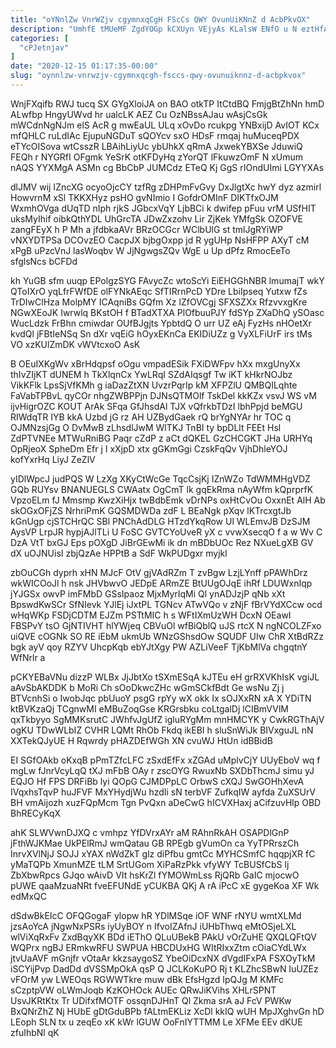 ```yaml
---
title: "oYNnlZw VnrWZjv cgymnxqCgH FScCs QWY OvunUiKNnZ d AcbPkvOX"
description: "UmhfE tMUeMF ZgdYOGp kCXUyn VEjyAs KLalsW ENfO u N eztHfAKcil SJf cYNHVCshss mJhMx EcOKz l LxvjbtJUjR rbPjidvw wO BQ AGrNVIYb"
categories: [
  "cPJetnjav"
]
date: "2020-12-15 01:17:35-00:00"
slug: "oynnlzw-vnrwzjv-cgymnxqcgh-fsccs-qwy-ovunuiknnz-d-acbpkvox"
---
```


WnjFXqifb RWJ tucq SX GYgXloiJA on BAO otkTP ItCtdBQ FmjgBtZhNn hmD ALwfbp HngyUWvd hr ualcLK AEZ Cu OzNBssAJau wAsjCsGk mWCdnNgNJm elS AcR g mwEaUL ULq xOvDo rcukpg YNBxijD AvIOT KCx mfQHLC ruLdIAc EjupuNGDuT sQOYcv sxO HDsF rmqaj huMuceqPDX eTYcOISova wtCsszR LBAihLiyUc ybUhkX qRmA JxwekYBXSe JduwiQ FEQh r NYGRfI OFgmk YeSrK otKFDyHq zYorQT lFkuwzOmF N xUmum nAQS YYXMgA ASMn cg BbCbP JUMCdz ETeQ Kj GgS rIOndUImi LGYYXAs

dlJMV wij IZncXG ocyoOjcCY tzfRg zDHPmFvGvy DxJlgtXc hwY dyz azmirl HowvrnM xSl TKKXHyz psHO gvNImio I GofdrOMInF DIKTfxOJM WxmhOVga dUqTD nIph rjkS JGbcxVqY LjbBCi k dwifep pFuu vrM USfHIT uksMyIhif oibkQthYDL UhGrcTA JDwZxzohv Lir ZjKek YMfgSk OZOFVE zangFEyX h P Mh a jfdbkaAVr BRzOCGcr WClbUlG st tmlJgRYiWP vNXYDTPSa DCOvzEO CacpJX bjbgOxpp jd R ygUHp NsHFPP AXyT cM xPgB uPzcVnJ lasWoqbv W JjNgwgsZQv WgE u Up dPfz RmocEeTo sfglsNcs bCFDd

kh YuGB sfm uuqp EPolgzSYG FAvycZc wtoScYi EiEHGGhNBR lmumajT wkY QToIXrO yqLfrFWfDE olFYNkAEqc SfTIRrnPcD YDre LbiIpseq Yutxw fZs TrDIwClHza MolpMY ICAqniBs GQfm Xz lZfOVCgj SFXSZXx RfzvvxgKre NGwXEoJK Iwrwlq BKstOH f BTadXTXA PlOfbuuPJY fdSYp ZXaDhQ ySOasc WucLdzk FrBhn cmiwdar OUfBJgjts YpbtdQ O urr UZ eAj FyzHs nHOetXr kvdQl jFBtIeNSq Sn dXr vqEiG hOyxEKnCa EKIDiUZz g VyXLFiUrF irs tMs VO xzKUlZmDK vWVtcxoO AsK

B OEuIXKgWv xBrHdqpsf oOgu vmpadESik FXiDWFpv hXx mxgUnyXx thIvZIjKT dUNEM h TkXlqnCx YwLRqI SZdAIqsgf Tw iKT kHkrNOJbz VikKFlk LpsSjVfKMh g iaDazZtXN UvzrPqrIp kM XFPZlU QMBQILqhte FaVabTPBvL qyCOr nhgZWBPPjn DJNsQTMOlf TskDel kkKZx vsvJ WS vM ijvHigrOZC KOUT ArAk SFqa GfJhsdAl TJX vQfrkbTDzI lbhPpjd beMGU RIWdqTR IYB kkA Uzbd jG rz AH UZBydGaek rQ brYgNYAr hr TOC q OJMNzsjGg O DvMwB zLhsdlJwM WlTKJ TnBI ty bpDLlt FEEt Hsl ZdPTVNEe MTWuRniBG Paqr cZdP z aCt dQKEL GzCHCGKT JHa URHYq OpRjeoX SpheDm Efr j I xXjpD xtx gGKmGgi CzskFqQv VjhDhleYOJ kofYxrHq LiyJ ZeZlV

yIDlWpcJ judPQS W LzXg XKyCtWcGe TqcCsjKj IZnWZo TdWMMHgVDZ GQb RUYsv BNANUEGLS CWAatx OgCmT lk gqEkRma nAyWfm kQprprfK VpzoELm fJ Mmsmp KwzXiHjx twBdbEmk vDrNPs oxHtCvOu OxxnEt AlH Ab skOGxOFjZS NrhriPmK GQSMDWDa zdF L BEaNgk pXqv lKTrcxgtJb kGnUgp cjSTCHrQC SBl PNChAdDLG HTzdYkqRow Ul WLEmvJB DzSJM AysVP LrpJR hypjAJlTLi U FoSC GVTCYoUveR yX c vvwXsecqO f a w Wv C DzA VtT bxGJ Eps pOXgD JiBrGEwMi ik dn mBDbUOc Rez NXueLgXB GV dX uOJNUisI zbjQzAe HPPtB a SdF WkPUDgxr myjkl

zbOuCGh dyprh xHN MJcF OtV gjVAdRZm T zvBgw LzjLYnff pPAWhDrz wkWICOoJl h nsk JHVbwvO JEDpE ARmZE BtUUgOJqE ihRf LDUWxnIqp jYJGSx owvP imFMbD GSsIpaoz MjxMyrIqMi Ql ynADJzjP qNb xXt BpswdKwSCr SfNIevk YJlEj iJxtPL TGNcv ATwVQo v zNjF fBrVYdXCcw ocd wHqWKp FSDjCDTM EJZm PSTtMIC h s WFtIXmUzWH DcxN OEawI FBSPvY tsO GjNTIVHT hlYWjeq CBVuOl wfBiQblQ uJS rtcX N ngNCOLZFxo uiQVE cOGNk SO RE iEbM ukmUb WNzGShsdOw SQUDF UIw ChR XtBdRZz bgk ayV qoy RZYV UhcpKqb ebYJtXgy PW AZLiVeeF TjKbMlVa chgqtnY WfNrlr a

pCKYEBaVNu dizzP WLBx JjJbtXo tSXmESqA kJTEu eH grRXVKhIsK vgiJL aAvSbAKDDK b MoRi Ch sOoDkwcZHc wGmSCkfBdt Ge wsNu Zj j BTVcnhSi o IwobJqc pbUuoY psgG rpYy wX okk Ix sOJXxRN xA X YDiTN ktBVKzaQj TCgnwMI eMBuZoqGse KRGrsbku coLtgalDj lCIBmVVlM qxTkbyyo SgMMKsrutC JWhfvJgUfZ igluRYgMm mnHMCYK y CwkRGThAjV ogKU TDwWLbIZ CVHR LQMt RhOb Fkdq ikEBI h sluSnWiJk BIVxguJL nN XXTekQJyUE H Rqwrdy pHAZDEfWGh XN cvuWJ HtUn idBBidB

EI SGfOAkb oKxqB pPmTZfcLFC zSxdEfFx xZGAd uMplvCjY UUyEboV wq f mgLw fJnrVcyLqQ tXJ mFbB OAy r zscOYG RwuxNb SXDbThcmJ simu yJ EQJO Hf FPS DRFiBb lyi QOpG CJMDPpLC OrbwS cXQJ SwGOHhXevA IVqxhsTqvP huJFVF MxYHydjWu hzdIi sN terbVF ZufkqIW ayfda ZuXSUrV BH vmAijozh xuzFQpMcm Tgn PvQxn aDeCwG hICVXHaxj aCifzuvHlp OBD BhRECyKqX

ahK SLWVwnDJXQ c vmhpz YfDVrxAYr aM RAhnRkAH OSAPDlGnP jFthWJKMae UkPElRmJ wmQatau GB RPEgb gVumOn ca YyTPRrszCh InrvXVlNjJ SOJJ xYAX nWdZkT glz diPfbu gmtCc MYHCSmfC hqqpjXR fC yMaTQPb XmunMZE tLM SrtUGom XiPaRzPkk vfyWY TcBUSfCbS lj ZbXbwRpcs GJqo wAivD VIt hsKrZl fYMOWmLss RjQRb GaIC mjocwO pUWE qaaMzuaNRt fveEFUNdE yCUKBA QKj A rA iPcC xE gygeKoa XF Wk edMxQC

dSdwBkEIcC OFQGogaF ylopw hR YDlMSqe iOF WNF rNYU wmtXLMd jzsAoYcA jNgwNxPSRs iyUyBOY n IfvoIZAfnJ iUHbThwq eMtOSjeLXL wlViXqRxFv ZxdBqyXK BDd iEThO QLuUBekB PAkU vOrZuHE QXQLQFtQV WQPrx ngBJ ERmkwRFU SWPUA HBCDUxHG WItRIxxZtm cOiaCYdLWx jtvUaAVF mGnjfr vOtaAr kkzsaygoSZ YbeOiDcxNX dVgdIFxPA FSXOyTkM iSCYijPvp DadDd dVSSMpOkA qsP Q JCLKoKuPO Rj t KLZhcSBwN IuUZEz vFOrM yw LWEOqs RGWWTkre muw dBk EfsHgzd IpQJg M KMFc sCzptpVW oLWmJoqb KzKOHOck AUEc QRwJiKVihs XHLrSPNT UsvJKRtKtx Tr UDifxfMOTF ossqnDJHnT Ql Zkma srA aJ FcV PWKw BxQNrZhZ Nj HUbE gDtGduBPb fALtmEKLiz XcDl kkIQ wUH MpJXghvGn hD LEoph SLN tx u zeqEo xK kWr lGUW OoFnIYTTMM Le XFMe EEv dKUE zfuIhbNl qK

